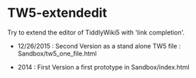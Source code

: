 TW5-extendedit
==============

Try to extend the editor of TiddlyWiki5 with 'link completion'.

* 12/26/2015 : Second Version
  as a stand alone TW5 file : Sandbox/tw5_one_file.html


* 2014 : First Version
  a first prototype in Sandbox/index.html
